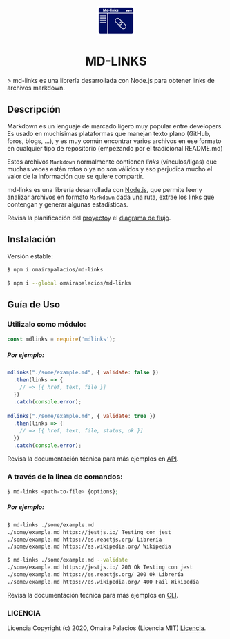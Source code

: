 
<p align="center">
  <img width="90" src="utils/mdlinks-logo.png">
</p>
<h1 align="center">MD-LINKS</h1>
<p align="center">
 
</p>
 > md-links es una librería desarrollada con Node.js para obtener links de archivos markdown.

## Descripción

Markdown es un lenguaje de marcado ligero muy popular entre developers. Es usado en muchísimas plataformas que manejan texto plano (GitHub, foros, blogs, ...), y es muy común encontrar varios archivos en ese formato en cualquier tipo de repositorio (empezando por el tradicional README.md)

Estos archivos `Markdown` normalmente contienen _links_ (vínculos/ligas) que
muchas veces están rotos o ya no son válidos y eso perjudica mucho el valor de
la información que se quiere compartir.

md-links es una librería desarrollada con [Node.js](https://nodejs.org/), que permite leer y analizar archivos en formato `Markdown` dada una ruta, extrae los links que contengan y generar
algunas estadísticas.

Revisa la planificación del [proyecto](https://github.com/omairapalacios/LIM011-fe-md-links/projects)y el [diagrama de flujo](https://github.com/omairapalacios/LIM011-fe-md-links/blob/master/utils/Diagrama_Mdlinks.svg).


## Instalación

Versión estable:
```sh
$ npm i omairapalacios/md-links
```
```sh
$ npm i --global omairapalacios/md-links
```

## Guía de Uso

### Utilizalo como módulo:

````javascript
const mdlinks = require('mdlinks');
````
##### Por ejemplo:

```js
mdlinks("./some/example.md", { validate: false })
  .then(links => {
    // => [{ href, text, file }]
  })
  .catch(console.error);

mdlinks("./some/example.md", { validate: true })
  .then(links => {
    // => [{ href, text, file, status, ok }]
  })
  .catch(console.error);
```
Revisa la documentación técnica para más ejemplos en [API](https://app.gitbook.com/@cpalaciosanchez/s/md-links/~/drafts/-M-sT4KG7g-CvWSTihyB/).

### A través de la linea de comandos:

````sh
$ md-links <path-to-file> {options};
````

##### Por ejemplo:

```sh
$ md-links ./some/example.md
./some/example.md https://jestjs.io/ Testing con jest
./some/example.md https://es.reactjs.org/ Librería
./some/example.md https://es.wikipedia.org/ Wikipedia
```

```sh
$ md-links ./some/example.md --validate
./some/example.md https://jestjs.io/ 200 Ok Testing con jest 
./some/example.md https://es.reactjs.org/ 200 Ok Librería 
./some/example.md https://es.wikipedia.org/ 400 Fail Wikipedia
```
Revisa la documentación técnica para más ejemplos en [CLI](https://app.gitbook.com/@cpalaciosanchez/s/md-links/~/drafts/-M-sT4KG7g-CvWSTihyB/cli-md-links).

### LICENCIA

Licencia Copyright (c) 2020, Omaira Palacios (Licencia MIT) [Licencia](https://github.com/omairapalacios/LIM011-fe-md-links/blob/master/LICENSE).

